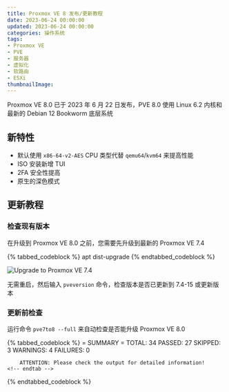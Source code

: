 ```yaml
---
title: Proxmox VE 8 发布/更新教程
date: 2023-06-24 00:00:00
updated: 2023-06-24 00:00:00
categories: 操作系统
tags:
- Proxmox VE
- PVE
- 服务器
- 虚拟化
- 软路由
- ESXi
thumbnailImage: 
---
```

Proxmox VE 8.0 已于 2023 年 6 月 22 日发布，PVE 8.0 使用 Linux 6.2 内核和最新的 Debian 12 Bookworm 底层系统
<!-- more -->

## 新特性
- 默认使用 ``x86-64-v2-AES`` CPU 类型代替 ``qemu64``/``kvm64`` 来提高性能  
- ISO 安装新增 TUI
- 2FA 安全性提高
- 原生的深色模式

## 更新教程

### 检查现有版本
在升级到 Proxmox VE 8.0 之前，您需要先升级到最新的 Proxmox VE 7.4  

{% tabbed_codeblock %}
    <!-- tab sh -->
        apt dist-upgrade
    <!-- endtab -->
{% endtabbed_codeblock %}

![Upgrade to Proxmox VE 7.4](https://cos.mbrjun.cn/IMGS/2023/06/17/35267825-2bd1-4c47-ba1a-f0da940bd969.webp)

无需重启，然后输入 ``pveversion`` 命令，检查版本是否已更新到 7.4-15 或更新版本  

### 更新前检查
运行命令 ``pve7to8 --full`` 来自动检查是否能升级 Proxmox VE 8.0  

{% tabbed_codeblock %}
    <!-- tab txt -->
        = SUMMARY =
        TOTAL:    34
        PASSED:   27
        SKIPPED:  3
        WARNINGS: 4
        FAILURES: 0

        ATTENTION: Please check the output for detailed information!
    <!-- endtab -->
{% endtabbed_codeblock %}
